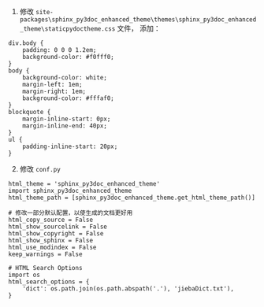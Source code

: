 1. 修改 `site-packages\sphinx_py3doc_enhanced_theme\themes\sphinx_py3doc_enhanced_theme\staticpydoctheme.css` 文件， 添加：

```
div.body {
    padding: 0 0 0 1.2em;
    background-color: #f0fff0;
}
body {
    background-color: white;
    margin-left: 1em;
    margin-right: 1em;
    background-color: #fffaf0;
}
blockquote {
    margin-inline-start: 0px;
    margin-inline-end: 40px;
}
ul {
    padding-inline-start: 20px;
}
```

2. 修改 `conf.py`

```
html_theme = 'sphinx_py3doc_enhanced_theme'
import sphinx_py3doc_enhanced_theme
html_theme_path = [sphinx_py3doc_enhanced_theme.get_html_theme_path()]

# 修改一部分默认配置，以使生成的文档更好用
html_copy_source = False
html_show_sourcelink = False
html_show_copyright = False
html_show_sphinx = False
html_use_modindex = False
keep_warnings = False

# HTML Search Options
import os
html_search_options = {
    'dict': os.path.join(os.path.abspath('.'), 'jiebaDict.txt'),
}
```